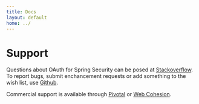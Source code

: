 ```yaml
---
title: Docs
layout: default
home: ../
---
```



# Support

Questions about OAuth for Spring Security can be posed at [Stackoverflow](https://stackoverflow.com/questions/tagged/spring-security-oauth2).
To report bugs, submit enchancement requests or add something to the wish list, use [Github](https://github.com/spring-projects/spring-security-oauth/issues).

Commercial support is available through [Pivotal](https://pivotal.io) or [Web Cohesion](https://www.webcohesion.com).
